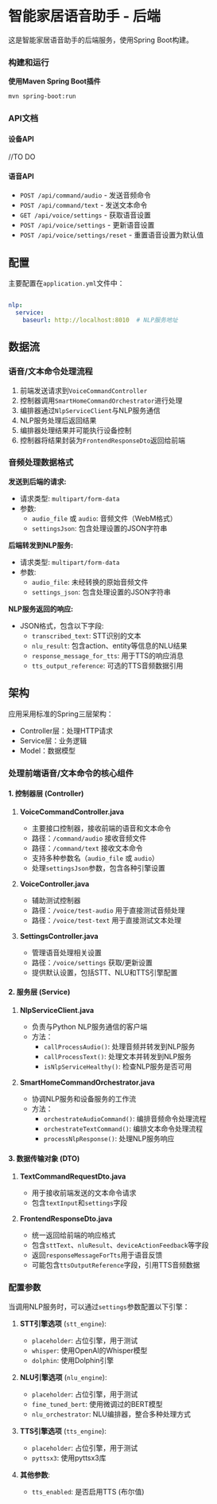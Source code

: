 # 智能家居语音助手 - 后端

这是智能家居语音助手的后端服务，使用Spring Boot构建。

### 构建和运行

**使用Maven Spring Boot插件**

```bash
mvn spring-boot:run
```

### API文档

#### 设备API

//TO DO

#### 语音API

- `POST /api/command/audio` - 发送音频命令
- `POST /api/command/text` - 发送文本命令
- `GET /api/voice/settings` - 获取语音设置
- `POST /api/voice/settings` - 更新语音设置
- `POST /api/voice/settings/reset` - 重置语音设置为默认值

## 配置

主要配置在`application.yml`文件中：

```yaml

nlp:
  service:
    baseurl: http://localhost:8010  # NLP服务地址
```

## 数据流

### 语音/文本命令处理流程

1. 前端发送请求到`VoiceCommandController`
2. 控制器调用`SmartHomeCommandOrchestrator`进行处理
3. 编排器通过`NlpServiceClient`与NLP服务通信
4. NLP服务处理后返回结果
5. 编排器处理结果并可能执行设备控制
6. 控制器将结果封装为`FrontendResponseDto`返回给前端

### 音频处理数据格式

**发送到后端的请求:**
- 请求类型: `multipart/form-data`
- 参数:
  - `audio_file` 或 `audio`: 音频文件（WebM格式）
  - `settingsJson`: 包含处理设置的JSON字符串

**后端转发到NLP服务:**
- 请求类型: `multipart/form-data`
- 参数:
  - `audio_file`: 未经转换的原始音频文件
  - `settings_json`: 包含处理设置的JSON字符串

**NLP服务返回的响应:**
- JSON格式，包含以下字段:
  - `transcribed_text`: STT识别的文本
  - `nlu_result`: 包含action、entity等信息的NLU结果
  - `response_message_for_tts`: 用于TTS的响应消息
  - `tts_output_reference`: 可选的TTS音频数据引用

## 架构

应用采用标准的Spring三层架构：
- Controller层：处理HTTP请求
- Service层：业务逻辑
- Model：数据模型

### 处理前端语音/文本命令的核心组件

#### 1. 控制器层 (Controller)

1. **VoiceCommandController.java**
   - 主要接口控制器，接收前端的语音和文本命令
   - 路径：`/command/audio` 接收音频文件
   - 路径：`/command/text` 接收文本命令
   - 支持多种参数名（`audio_file` 或 `audio`）
   - 处理`settingsJson`参数，包含各种引擎设置

2. **VoiceController.java**
   - 辅助测试控制器
   - 路径：`/voice/test-audio` 用于直接测试音频处理
   - 路径：`/voice/test-text` 用于直接测试文本处理

3. **SettingsController.java**
   - 管理语音处理相关设置
   - 路径：`/voice/settings` 获取/更新设置
   - 提供默认设置，包括STT、NLU和TTS引擎配置

#### 2. 服务层 (Service)

1. **NlpServiceClient.java**
   - 负责与Python NLP服务通信的客户端
   - 方法：
     - `callProcessAudio()`: 处理音频并转发到NLP服务
     - `callProcessText()`: 处理文本并转发到NLP服务
     - `isNlpServiceHealthy()`: 检查NLP服务是否可用

2. **SmartHomeCommandOrchestrator.java**
   - 协调NLP服务和设备服务的工作流
   - 方法：
     - `orchestrateAudioCommand()`: 编排音频命令处理流程
     - `orchestrateTextCommand()`: 编排文本命令处理流程
     - `processNlpResponse()`: 处理NLP服务响应

#### 3. 数据传输对象 (DTO)

1. **TextCommandRequestDto.java**
   - 用于接收前端发送的文本命令请求
   - 包含`textInput`和`settings`字段

2. **FrontendResponseDto.java**
   - 统一返回给前端的响应格式
   - 包含`sttText`、`nluResult`、`deviceActionFeedback`等字段
   - 返回`responseMessageForTts`用于语音反馈
   - 可能包含`ttsOutputReference`字段，引用TTS音频数据

### 配置参数

当调用NLP服务时，可以通过`settings`参数配置以下引擎：

1. **STT引擎选项** (`stt_engine`):
   - `placeholder`: 占位引擎，用于测试
   - `whisper`: 使用OpenAI的Whisper模型
   - `dolphin`: 使用Dolphin引擎

2. **NLU引擎选项** (`nlu_engine`):
   - `placeholder`: 占位引擎，用于测试
   - `fine_tuned_bert`: 使用微调过的BERT模型
   - `nlu_orchestrator`: NLU编排器，整合多种处理方式

3. **TTS引擎选项** (`tts_engine`):
   - `placeholder`: 占位引擎，用于测试
   - `pyttsx3`: 使用pyttsx3库

4. **其他参数**:
   - `tts_enabled`: 是否启用TTS (布尔值)
